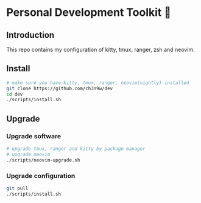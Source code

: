 # Personal Development Toolkit 📡

## Introduction

This repo contains my configuration of kitty, tmux, ranger, zsh and neovim.

## Install

```bash
# make sure you have kitty, tmux, ranger, neovim(nightly) installed
git clone https://github.com/ch3n9w/dev
cd dev
./scripts/install.sh
```

## Upgrade

### Upgrade software

```bash
# upgrade tmux, ranger and kitty by package manager
# upgrade neovim
./scripts/neovim-upgrade.sh
```

### Upgrade configuration

```bash
git pull
./scripts/install.sh
```
